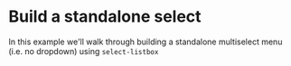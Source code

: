 # Build a standalone select

In this example we'll walk through building a standalone multiselect menu (i.e. no dropdown) using `select-listbox`